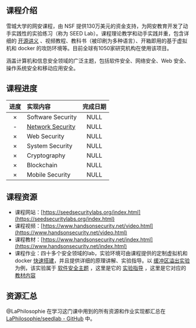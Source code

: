 ## 课程介绍

雪城大学的网安课程，由 NSF 提供130万美元的资金支持，为网安教育开发了动手实践性的实验练习（称为 SEED Lab）。课程理论教学和动手实践并重，包含详细的 [开源讲义](https://github.com/seed-labs/seed-labs) 、视频教程、教科书（被印刷为多种语言）、开箱即用的基于虚拟机和 docker 的攻防环境等。目前全球有1050家研究机构在使用该项目。

涵盖计算机和信息安全领域的广泛主题，包括软件安全、网络安全、Web 安全、操作系统安全和移动应用安全。

## 课程进度

| 进度 | 实现内容 | 完成日期 |
| :--: | :-- | :--: |
| × | Software Security | NULL |
| - | [Network Security](./Network%20Security/README.md) | NULL |
| × | Web Security | NULL |
| × | System Security | NULL |
| × | Cryptography | NULL |
| × | Blockchain | NULL |
| × | Mobile Security | NULL |

## 课程资源

- 课程网站：[https://seedsecuritylabs.org/index.html](https://seedsecuritylabs.org/index.html)
- 课程视频：[https://www.handsonsecurity.net/video.html](https://www.handsonsecurity.net/video.html)
- 课程教材：[https://www.handsonsecurity.net/index.html](https://www.handsonsecurity.net/index.html)
- 课程作业：四十多个安全领域的lab，实验环境可由课程提供的定制虚拟机和 docker [快速搭建](https://seedsecuritylabs.org/labsetup.html)，并且提供详细的原理讲解、实验指导。以 [缓冲区溢出实验](https://seedsecuritylabs.org/Labs_20.04/Software/Buffer_Overflow_Setuid/) 为例，该实验属于 [软件安全主题](https://seedsecuritylabs.org/Labs_20.04/Software/) ，这里是它的 [实验指导](https://seedsecuritylabs.org/Labs_20.04/Files/Buffer_Overflow_Setuid/Buffer_Overflow_Setuid.pdf) ，这里是它对应的 [教材内容](https://www.handsonsecurity.net/files/chapters/buffer_overflow_c.pdf)

## 资源汇总

@LaPhilosophie 在学习这门课中用到的所有资源和作业实现都汇总在 [LaPhilosophie/seedlab - GitHub](https://github.com/LaPhilosophie/seedlab) 中。